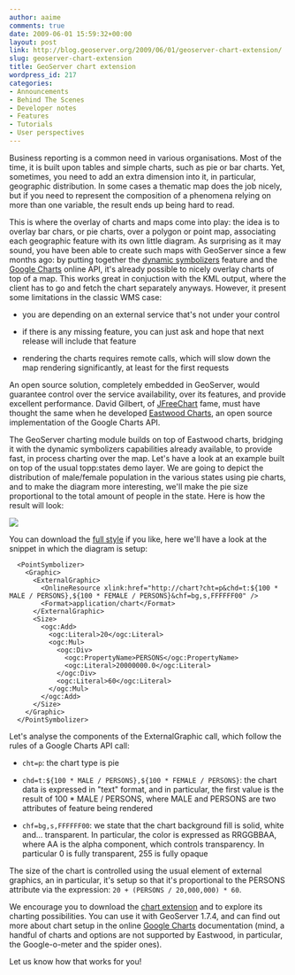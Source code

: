 ```yaml
---
author: aaime
comments: true
date: 2009-06-01 15:59:32+00:00
layout: post
link: http://blog.geoserver.org/2009/06/01/geoserver-chart-extension/
slug: geoserver-chart-extension
title: GeoServer chart extension
wordpress_id: 217
categories:
- Announcements
- Behind The Scenes
- Developer notes
- Features
- Tutorials
- User perspectives
---
```


Business reporting is a common need in various organisations. Most of the time, it is built upon tables and simple charts, such as pie or bar charts. Yet, sometimes, you need to add an extra dimension into it, in particular, geographic distribution. In some cases a thematic map does the job nicely, but if you need to represent the composition of a phenomena relying on more than one variable, the result ends up being hard to read.

This is where the overlay of charts and maps come into play: the idea is to overlay bar chars, or pie charts, over a polygon or point map, associating each geographic feature with its own little diagram. As surprising as it may sound, you have been able to create such maps with GeoServer since a few months ago: by putting together the [dynamic symbolizers](http://blog.geoserver.org/2008/12/08/dynamic-symbolizers-part-1/) feature and the [Google Charts](http://code.google.com/apis/chart/) online API, it's already possible to nicely overlay charts of top of a map. This works great in conjuction with the KML output, where the client has to go and fetch the chart separately anyways. However, it present some limitations in the classic WMS case:



	
  * you are depending on an external service that's not under your control

	
  * if there is any missing feature, you can just ask and hope that next release will include that feature

	
  * rendering the charts requires remote calls, which will slow down the map rendering significantly, at least for the first requests


An open source solution, completely embedded in GeoServer, would guarantee control over the service availability, over its features, and provide excellent performance. David Gilbert, of [JFreeChart](http://www.jfree.org/jfreechart/) fame, must have thought the same when he developed [Eastwood Charts](http://www.jfree.org/eastwood/), an open source implementation of the Google Charts API.

The GeoServer charting module builds on top of Eastwood charts, bridging it with the dynamic symbolizers capabilities already available, to provide fast, in process charting over the map. Let's have a look at an example built on top of the usual topp:states demo layer. We are going to depict the distribution of male/female population in the various states using pie charts, and to make the diagram more interesting, we'll make the pie size proportional to the total amount of people in the state. Here is how the result will look:

[![](/img/uploads/malefemalepies-300x140.png)](/img/uploads/malefemalepies.png)

You can download the [full style](http://blog.geoserver.org/wp-content/uploads/statespiepss.sld) if you like, here we'll have a look at the snippet in which the diagram is setup:

    
      <PointSymbolizer>
        <Graphic>
          <ExternalGraphic>
            <OnlineResource xlink:href="http://chart?cht=p&chd=t:${100 * MALE / PERSONS},${100 * FEMALE / PERSONS}&chf=bg,s,FFFFFF00" />
            <Format>application/chart</Format>
          </ExternalGraphic>
          <Size>
            <ogc:Add>
              <ogc:Literal>20</ogc:Literal>
              <ogc:Mul>
                <ogc:Div>
                  <ogc:PropertyName>PERSONS</ogc:PropertyName>
                  <ogc:Literal>20000000.0</ogc:Literal>
                </ogc:Div>
                <ogc:Literal>60</ogc:Literal>
              </ogc:Mul>
            </ogc:Add>
          </Size>
        </Graphic>
      </PointSymbolizer>


Let's analyse the components of the ExternalGraphic call, which follow the rules of a Google Charts API call:



	
  * `cht=p`: the chart type is pie

	
  * `chd=t:${100 * MALE / PERSONS},${100 * FEMALE / PERSONS}`: the chart data is expressed in "text" format, and in particular, the first value is the result of 100 * MALE / PERSONS, where MALE and PERSONS are two attributes of feature being rendered

	
  * `chf=bg,s,FFFFFF00`: we state that the chart background fill is solid, white and... transparent. In particular, the color is expressed as RRGGBBAA, where AA is the alpha component, which controls transparency. In particular 0 is fully transparent, 255 is fully opaque


The size of the chart is controlled using the usual <Size> element of external graphics, an in particular, it's setup so that it's proportional to the PERSONS attribute via the expression: `20 + (PERSONS / 20,000,000) * 60`.

We encourage you to download the [chart extension](http://blog.geoserver.org/wp-content/uploads/charts-extension.zip) and to explore its charting possibilities. You can use it with GeoServer 1.7.4, and can find out more about chart setup in the online [Google Charts](http://code.google.com/apis/chart/) documentation (mind, a handful of charts and options are not supported by Eastwood, in particular, the Google-o-meter and the spider ones).

Let us know how that works for you!
